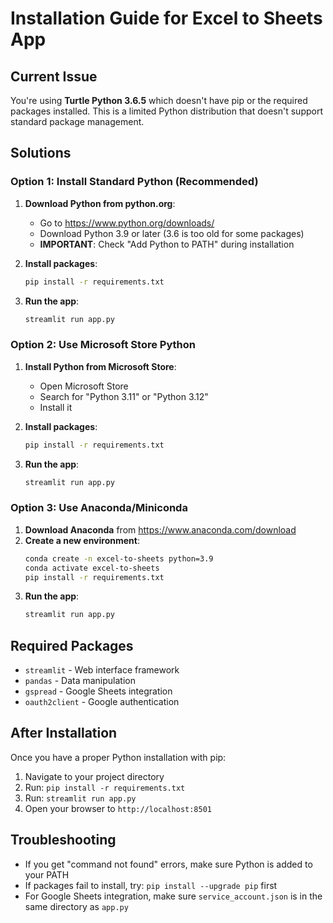 # Installation Guide for Excel to Sheets App

## Current Issue
You're using **Turtle Python 3.6.5** which doesn't have pip or the required packages installed. This is a limited Python distribution that doesn't support standard package management.

## Solutions

### Option 1: Install Standard Python (Recommended)
1. **Download Python from python.org**:
   - Go to https://www.python.org/downloads/
   - Download Python 3.9 or later (3.6 is too old for some packages)
   - **IMPORTANT**: Check "Add Python to PATH" during installation

2. **Install packages**:
   ```bash
   pip install -r requirements.txt
   ```

3. **Run the app**:
   ```bash
   streamlit run app.py
   ```

### Option 2: Use Microsoft Store Python
1. **Install Python from Microsoft Store**:
   - Open Microsoft Store
   - Search for "Python 3.11" or "Python 3.12"
   - Install it

2. **Install packages**:
   ```bash
   pip install -r requirements.txt
   ```

3. **Run the app**:
   ```bash
   streamlit run app.py
   ```

### Option 3: Use Anaconda/Miniconda
1. **Download Anaconda** from https://www.anaconda.com/download
2. **Create a new environment**:
   ```bash
   conda create -n excel-to-sheets python=3.9
   conda activate excel-to-sheets
   pip install -r requirements.txt
   ```
3. **Run the app**:
   ```bash
   streamlit run app.py
   ```

## Required Packages
- `streamlit` - Web interface framework
- `pandas` - Data manipulation
- `gspread` - Google Sheets integration
- `oauth2client` - Google authentication

## After Installation
Once you have a proper Python installation with pip:
1. Navigate to your project directory
2. Run: `pip install -r requirements.txt`
3. Run: `streamlit run app.py`
4. Open your browser to `http://localhost:8501`

## Troubleshooting
- If you get "command not found" errors, make sure Python is added to your PATH
- If packages fail to install, try: `pip install --upgrade pip` first
- For Google Sheets integration, make sure `service_account.json` is in the same directory as `app.py`

